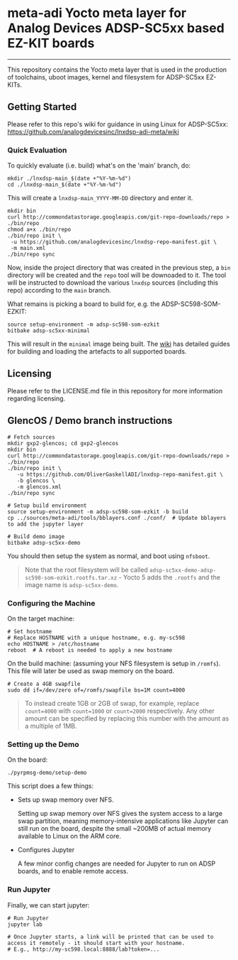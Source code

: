# meta-adi Yocto meta layer for Analog Devices ADSP-SC5xx based EZ-KIT boards
---------------
This repository contains the Yocto meta layer that is used in the production of toolchains, uboot images, kernel and filesystem for ADSP-SC5xx EZ-KITs.

## Getting Started
Please refer to this repo's wiki for guidance in using Linux for ADSP-SC5xx: https://github.com/analogdevicesinc/lnxdsp-adi-meta/wiki

### Quick Evaluation
To quickly evaluate (i.e. build) what's on the 'main' branch, do:

```Shell
mkdir ./lnxdsp-main_$(date +"%Y-%m-%d")
cd ./lnxdsp-main_$(date +"%Y-%m-%d")
```
This will create a `lnxdsp-main_YYYY-MM-DD` directory and enter it.

```Shell
mkdir bin
curl http://commondatastorage.googleapis.com/git-repo-downloads/repo > ./bin/repo
chmod a+x ./bin/repo
./bin/repo init \
 -u https://github.com/analogdevicesinc/lnxdsp-repo-manifest.git \
 -m main.xml
./bin/repo sync
```

Now, inside the project directory that was created in the previous step, a `bin` directory will be created and the `repo` tool will be downoaded to it. The tool will be instructed to download the various `lnxdsp` sources (including this repo) according to the `main` branch.

What remains is picking a board to build for, e.g. the ADSP-SC598-SOM-EZKIT:
```Shell
source setup-environment -m adsp-sc598-som-ezkit
bitbake adsp-sc5xx-minimal
```
This will result in the `minimal` image being built. The [wiki](https://github.com/analogdevicesinc/lnxdsp-adi-meta/wiki) has detailed guides for building and loading the artefacts to all supported boards.

## Licensing
Please refer to the LICENSE.md file in this repository for more information regarding licensing.

## GlencOS / Demo branch instructions

```shell
# Fetch sources
mkdir gxp2-glencos; cd gxp2-glencos
mkdir bin
curl http://commondatastorage.googleapis.com/git-repo-downloads/repo > ./bin/repo
./bin/repo init \
   -u https://github.com/OliverGaskellADI/lnxdsp-repo-manifest.git \
   -b glencos \
   -m glencos.xml
./bin/repo sync

# Setup build environment
source setup-environment -m adsp-sc598-som-ezkit -b build
cp ../sources/meta-adi/tools/bblayers.conf ./conf/  # Update bblayers to add the jupyter layer

# Build demo image
bitbake adsp-sc5xx-demo
```

You should then setup the system as normal, and boot using `nfsboot`.
> Note that the root filesystem will be called `adsp-sc5xx-demo-adsp-sc598-som-ezkit.rootfs.tar.xz` - Yocto 5 adds the `.rootfs` and the image name is `adsp-sc5xx-demo`.

### Configuring the Machine

On the target machine:

```shell
# Set hostname
# Replace HOSTNAME with a unique hostname, e.g. my-sc598
echo HOSTNAME > /etc/hostname
reboot  # A reboot is needed to apply a new hostname
```

On the build machine: (assuming your NFS filesystem is setup in `/romfs`). This file will later be used as swap memory on the board.

```shell
# Create a 4GB swapfile
sudo dd if=/dev/zero of=/romfs/swapfile bs=1M count=4000
```

> To instead create 1GB or 2GB of swap, for example, replace `count=4000` with `count=1000` or `count=2000` respectively. Any other amount can be specified by replacing this number with the amount as a multiple of 1MB.

### Setting up the Demo

On the board:

```shell
./pyrpmsg-demo/setup-demo
```

This script does a few things:
- Sets up swap memory over NFS.

  Setting up swap memory over NFS gives the system access to a large swap partition, meaning memory-intensive applications like Jupyter can still run on the board, despite the small ~200MB of actual memory available to Linux on the ARM core.

- Configures Jupyter

  A few minor config changes are needed for Jupyter to run on ADSP boards, and to enable remote access.

### Run Jupyter

Finally, we can start jupyter:

```shell
# Run Jupyter
jupyter lab

# Once Jupyter starts, a link will be printed that can be used to access it remotely - it should start with your hostname.
# E.g., http://my-sc598.local:8888/lab?token=...
```